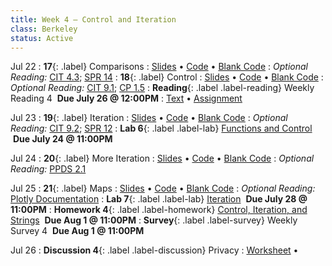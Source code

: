 ```yaml
---
title: Week 4 — Control and Iteration
class: Berkeley
status: Active
---
```


Jul 22
: **17**{: .label} Comparisons
  : [Slides](https://docs.google.com/presentation/d/1Nbnhk9ytByEZYGaHBn5A_kjW-SVv9gNnE11usewYZLA/edit#slide=id.g2788e6637ca_0_6) &#8226; [Code](https://datahub.berkeley.edu/hub/user-redirect/git-pull?repo=https%3A%2F%2Fgithub.com%2Fdata-6-berkeley%2Fmaterials-su24&urlpath=tree%2Fmaterials-su24%2Flectures%2Flec16%2Flec16.ipynb&branch=main) &#8226; [Blank Code](https://datahub.berkeley.edu/hub/user-redirect/git-pull?repo=https%3A%2F%2Fgithub.com%2Fdata-6-berkeley%2Fmaterials-su24&urlpath=tree%2Fmaterials-su24%2Flectures%2Flec16%2Flec16-blank.ipynb&branch=main)
: *Optional Reading:* [CIT 4.3](https://inferentialthinking.com/chapters/04/3/Comparison.html); [SPR 14](https://cs.stanford.edu/people/nick/py/python-if.html)
: **18**{: .label} Control
  : [Slides](https://docs.google.com/presentation/d/1-3POWCzibl6RsMwQXTNV_gAFFXDQ-YYhOOiQZKZCfzU/edit#slide=id.g122291cd61f_0_714) &#8226; [Code](https://datahub.berkeley.edu/hub/user-redirect/git-pull?repo=https%3A%2F%2Fgithub.com%2Fdata-6-berkeley%2Fmaterials-su24&urlpath=tree%2Fmaterials-su24%2Flectures%2Flec17%2Flec17.ipynb&branch=main) &#8226; [Blank Code](https://datahub.berkeley.edu/hub/user-redirect/git-pull?repo=https%3A%2F%2Fgithub.com%2Fdata-6-berkeley%2Fmaterials-su24&urlpath=tree%2Fmaterials-su24%2Flectures%2Flec17%2Flec17-blank.ipynb&branch=main)
: *Optional Reading:* [CIT 9.1](https://inferentialthinking.com/chapters/09/1/Conditional_Statements.html); [CP 1.5](http://composingprograms.com/pages/15-control.html)
: **Reading**{: .label .label-reading} Weekly Reading 4 &nbsp;**Due July 26 @ 12:00PM**
  : [Text](https://bcourses.berkeley.edu/courses/1535590/files) &#8226; [Assignment](https://docs.google.com/document/d/1UXbnbQcLp_bAGzjIe577zvi7_k7qbnassVrmZVYQ9L8/edit)

Jul 23
: **19**{: .label} Iteration
  : [Slides](https://docs.google.com/presentation/d/1XbX6hXJHPDv54mIAiFZvrMaM42fKNewnZgxXXlkmYT8/edit?usp=sharing) &#8226; [Code](https://datahub.berkeley.edu/hub/user-redirect/git-pull?repo=https%3A%2F%2Fgithub.com%2Fdata-6-berkeley%2Fmaterials-su24&urlpath=tree%2Fmaterials-su24%2Flectures%2Flec18%2Flec18.ipynb&branch=main) &#8226; [Blank Code](https://datahub.berkeley.edu/hub/user-redirect/git-pull?repo=https%3A%2F%2Fgithub.com%2Fdata-6-berkeley%2Fmaterials-su24&urlpath=tree%2Fmaterials-su24%2Flectures%2Flec18%2Flec18-blank.ipynb&branch=main)
: *Optional Reading:* [CIT 9.2](https://inferentialthinking.com/chapters/09/2/Iteration.html); [SPR 12](https://cs.stanford.edu/people/nick/py/python-for.html)
: **Lab 6**{: .label .label-lab} [Functions and Control](https://datahub.berkeley.edu/hub/user-redirect/git-pull?repo=https%3A%2F%2Fgithub.com%2Fdata-6-berkeley%2Fmaterials-su24&urlpath=tree%2Fmaterials-su24%2Flab%2Flab06%2Flab06.ipynb&branch=main) &nbsp;**Due July 24 @ 11:00PM**

Jul 24
: **20**{: .label} More Iteration
  : [Slides](https://docs.google.com/presentation/d/12UORBotNyMNX_pewggLPeevyGx31kqq-nTcuUoe9QL8/edit#slide=id.g25bff3a8bb9_0_300) &#8226; [Code](https://datahub.berkeley.edu/hub/user-redirect/git-pull?repo=https%3A%2F%2Fgithub.com%2Fdata-6-berkeley%2Fmaterials-su24&urlpath=tree%2Fmaterials-su24%2Flectures%2Flec19%2Flec19.ipynb&branch=main) &#8226; [Blank Code](https://datahub.berkeley.edu/hub/user-redirect/git-pull?repo=https%3A%2F%2Fgithub.com%2Fdata-6-berkeley%2Fmaterials-su24&urlpath=tree%2Fmaterials-su24%2Flectures%2Flec19%2Flec19-blank.ipynb&branch=main)
: *Optional Reading:* [PPDS 2.1](https://www.tomasbeuzen.com/python-programming-for-data-science/chapters/chapter2-loops-functions.html#for-loops)

Jul 25
: **21**{: .label} Maps
  : [Slides](https://docs.google.com/presentation/d/1p5xWdl3GVLdHgAV8MQ6aD2GTP_wunNHxKIg6RZr3ifk/edit?usp=sharing) &#8226; [Code](https://datahub.berkeley.edu/hub/user-redirect/git-pull?repo=https%3A%2F%2Fgithub.com%2Fdata-6-berkeley%2Fmaterials-su24&urlpath=tree%2Fmaterials-su24%2Flectures%2Flec20%2Flec20.ipynb&branch=main) &#8226; [Blank Code](https://datahub.berkeley.edu/hub/user-redirect/git-pull?repo=https%3A%2F%2Fgithub.com%2Fdata-6-berkeley%2Fmaterials-su24&urlpath=tree%2Fmaterials-su24%2Flectures%2Flec20%2Flec20-blank.ipynb&branch=main)
: *Optional Reading:* [Plotly Documentation](https://plotly.com/python/plotly-express/)
: **Lab 7**{: .label .label-lab} [Iteration](https://datahub.berkeley.edu/hub/user-redirect/git-pull?repo=https%3A%2F%2Fgithub.com%2Fdata-6-berkeley%2Fmaterials-su24&urlpath=tree%2Fmaterials-su24%2Flab%2Flab07%2Flab07.ipynb&branch=main) &nbsp;**Due July 28 @ 11:00PM**
: **Homework 4**{: .label .label-homework} [Control, Iteration, and Strings]((https://datahub.berkeley.edu/hub/user-redirect/git-pull?repo=https%3A%2F%2Fgithub.com%2Fdata-6-berkeley%2Fmaterials-su24&urlpath=tree%2Fmaterials-su24%2Fhw%2Fhw03%2Fhw03.ipynb&branch=main)) &nbsp;**Due Aug 1 @ 11:00PM**
: **Survey**{: .label .label-survey} Weekly Survey 4 &nbsp;**Due Aug 1 @ 11:00PM**

Jul 26
: **Discussion 4**{: .label .label-discussion} Privacy
  : [Worksheet](https://data6.org/su24/assignments/disc04.pdf) &#8226; <!--[Solutions](./assignments/disc04-sols.pdf) -->

